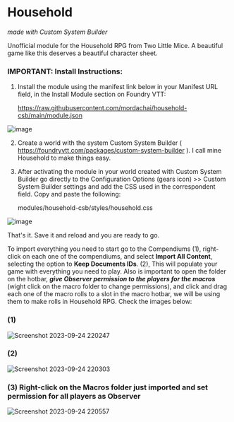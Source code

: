 # Household
*made with Custom System Builder*

Unofficial module for the Household RPG from Two Little Mice. A beautiful game like this deserves a beautiful character sheet.

### IMPORTANT: Install Instructions:

1. Install the module using the manifest link below in your Manifest URL field, in the Install Module section on Foundry VTT:

    https://raw.githubusercontent.com/mordachai/household-csb/main/module.json

![image](https://github.com/mordachai/household-csb/assets/662913/8787e7c4-8e27-4508-8ad5-aee5c6f782f3)

2. Create a world with the system Custom System Builder ( https://foundryvtt.com/packages/custom-system-builder ). I call mine Household to make things easy.

3. After activating the module in your world created with Custom System Builder go directly to the Configuration Options (gears icon) >> Custom System Builder settings and add the CSS used in the correspondent field. Copy and paste the following:

    modules/household-csb/styles/household.css

![image](https://github.com/mordachai/household-csb/assets/662913/dd52b215-96f9-42b1-9dc9-9c9618fc51c8)

That's it. Save it and reload and you are ready to go.

To import everything you need to start go to the Compendiums (1), right-click on each one of the compendiums, and select **Import All Content**, selecting the option to **Keep Documents IDs**. (2), This will populate your game with everything you need to play. Also is important to open the folder on the hotbar, ***give Observer permission to the players for the macros*** (wight click on the macro folder to change permissions), and click and drag each one of the macro rolls to a slot in the macro hotbar, we will be using them to make rolls in Household RPG. Check the images below:
### (1)
![Screenshot 2023-09-24 220247](https://github.com/mordachai/household-csb/assets/662913/3c12310d-6d29-4b2b-ba05-bdba83cddc45)
### (2)
![Screenshot 2023-09-24 220303](https://github.com/mordachai/household-csb/assets/662913/14fb8c4e-8bec-4756-a7f6-a50fa0eecc73)
### (3) Right-click on the Macros folder just imported and set permission for all players as Observer
![Screenshot 2023-09-24 220557](https://github.com/mordachai/household-csb/assets/662913/9e920d40-6734-4780-8c8b-fd7ecfc593ab)


